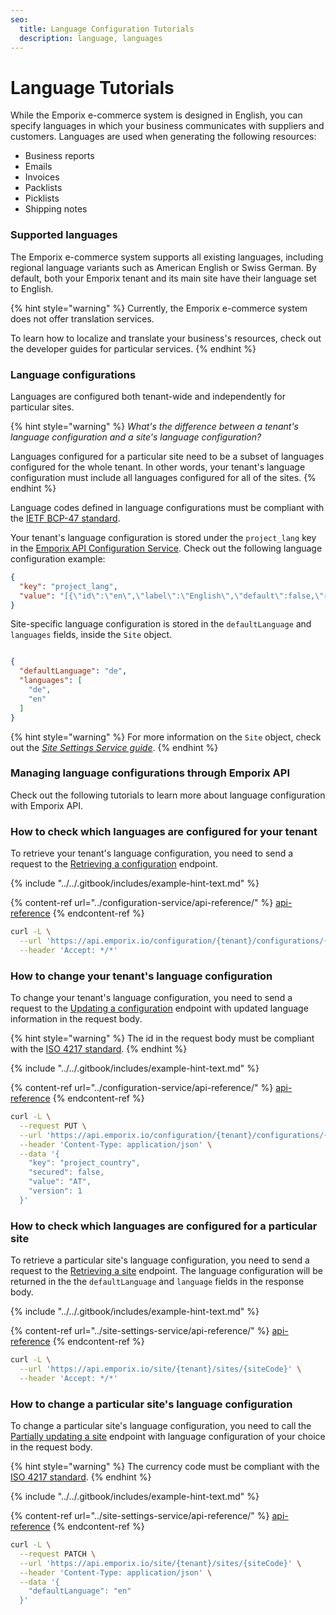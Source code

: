 ```yaml
---
seo:
  title: Language Configuration Tutorials
  description: language, languages
---
```


# Language Tutorials

While the Emporix e-commerce system is designed in English, you can specify languages in which your business communicates with suppliers and customers. Languages are used when generating the following resources:

* Business reports
* Emails
* Invoices
* Packlists
* Picklists
* Shipping notes

### Supported languages

The Emporix e-commerce system supports all existing languages, including regional language variants such as American English or Swiss German. By default, both your Emporix tenant and its main site have their language set to English.

{% hint style="warning" %}
Currently, the Emporix e-commerce system does not offer translation services.

To learn how to localize and translate your business's resources, check out the developer guides for particular services.
{% endhint %}

### Language configurations

Languages are configured both tenant-wide and independently for particular sites.

{% hint style="warning" %}
_What's the difference between a tenant's language configuration and a site's language configuration?_

Languages configured for a particular site need to be a subset of languages configured for the whole tenant. In other words, your tenant's language configuration must include all languages configured for all of the sites.
{% endhint %}

Language codes defined in language configurations must be compliant with the [IETF BCP-47 standard](https://en.wikipedia.org/wiki/IETF_language_tag).

Your tenant's language configuration is stored under the `project_lang` key in the [Emporix API Configuration Service](../configuration-service/README.md). Check out the following language configuration example:

```json
{
  "key": "project_lang",
  "value": "[{\"id\":\"en\",\"label\":\"English\",\"default\":false,\"required\":false},{\"id\":\"de\",\"label\":\"German\",\"default\":true,\"required\":true},{\"id\":\"fr\",\"label\":\"French\",\"default\":false,\"required\":false}]"
}
```

Site-specific language configuration is stored in the `defaultLanguage` and `languages` fields, inside the `Site` object.

```json

{
  "defaultLanguage": "de",
  "languages": [
    "de",
    "en"
  ]
}
```

{% hint style="warning" %}
For more information on the `Site` object, check out the [_Site Settings Service guide_](../site-settings-service/README.md).
{% endhint %}

### Managing language configurations through Emporix API

Check out the following tutorials to learn more about language configuration with Emporix API.

### How to check which languages are configured for your tenant

To retrieve your tenant's language configuration, you need to send a request to the [Retrieving a configuration](https://emporix.gitbook.io/documentation-portal/api-references/api-guides-and-references/configuration/configuration-service/api-reference/tenant-configurations#get-configuration-tenant-configurations-propertykey) endpoint.

{% include "../../.gitbook/includes/example-hint-text.md" %}

{% content-ref url="../configuration-service/api-reference/" %}
[api-reference](../configuration-service/api-reference/)
{% endcontent-ref %}

```bash
curl -L \
  --url 'https://api.emporix.io/configuration/{tenant}/configurations/{propertyKey}' \
  --header 'Accept: */*'
```

### How to change your tenant's language configuration

To change your tenant's language configuration, you need to send a request to the [Updating a configuration](https://emporix.gitbook.io/documentation-portal/api-references/api-guides-and-references/configuration/configuration-service/api-reference/tenant-configurations#put-configuration-tenant-configurations-propertykey) endpoint with updated language information in the request body.

{% hint style="warning" %}
The id in the request body must be compliant with the [ISO 4217 standard](https://en.wikipedia.org/wiki/ISO_4217).
{% endhint %}

{% include "../../.gitbook/includes/example-hint-text.md" %}

{% content-ref url="../configuration-service/api-reference/" %}
[api-reference](../configuration-service/api-reference/)
{% endcontent-ref %}

```bash
curl -L \
  --request PUT \
  --url 'https://api.emporix.io/configuration/{tenant}/configurations/{propertyKey}' \
  --header 'Content-Type: application/json' \
  --data '{
    "key": "project_country",
    "secured": false,
    "value": "AT",
    "version": 1
  }'
```

### How to check which languages are configured for a particular site

To retrieve a particular site's language configuration, you need to send a request to the [Retrieving a site](https://emporix.gitbook.io/documentation-portal/api-references/api-guides-and-references/configuration/site-settings-service/api-reference/site-settings#get-site-tenant-sites-sitecode) endpoint. The language configuration will be returned in the the `defaultLanguage` and `language` fields in the response body.

{% include "../../.gitbook/includes/example-hint-text.md" %}

{% content-ref url="../site-settings-service/api-reference/" %}
[api-reference](../site-settings-service/api-reference/)
{% endcontent-ref %}

```bash
curl -L \
  --url 'https://api.emporix.io/site/{tenant}/sites/{siteCode}' \
  --header 'Accept: */*'
```

### How to change a particular site's language configuration

To change a particular site's language configuration, you need to call the [Partially updating a site](https://emporix.gitbook.io/documentation-portal/api-references/api-guides-and-references/configuration/site-settings-service/api-reference/site-settings#patch-site-tenant-sites-sitecode) endpoint with language configuration of your choice in the request body.

{% hint style="warning" %}
The currency code must be compliant with the [ISO 4217 standard](https://en.wikipedia.org/wiki/ISO_4217).
{% endhint %}

{% include "../../.gitbook/includes/example-hint-text.md" %}

{% content-ref url="../site-settings-service/api-reference/" %}
[api-reference](../site-settings-service/api-reference/)
{% endcontent-ref %}

```bash
curl -L \
  --request PATCH \
  --url 'https://api.emporix.io/site/{tenant}/sites/{siteCode}' \
  --header 'Content-Type: application/json' \
  --data '{
    "defaultLanguage": "en"
  }'
```
